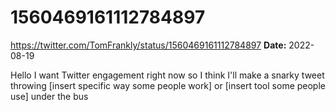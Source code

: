 # 1560469161112784897
https://twitter.com/TomFrankly/status/1560469161112784897
**Date:** 2022-08-19

Hello I want Twitter engagement right now so I think I'll make a snarky tweet throwing [insert specific way some people work] or [insert tool some people use] under the bus
